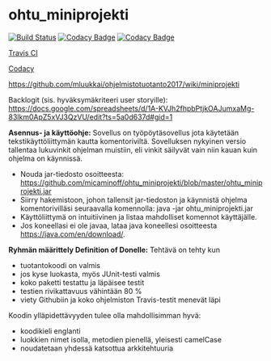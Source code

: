 # ohtu_miniprojekti
[![Build Status](https://travis-ci.org/micaminoff/ohtu_miniprojekti.svg?branch=master)](https://travis-ci.org/micaminoff/ohtu_miniprojekti)
[![Codacy Badge](https://api.codacy.com/project/badge/Coverage/d11375bdbe984bdbbad74d83e588c210)](https://www.codacy.com/app/micaminoff/ohtu_miniprojekti?utm_source=github.com&utm_medium=referral&utm_content=micaminoff/ohtu_miniprojekti&utm_campaign=Badge_Coverage)
[![Codacy Badge](https://api.codacy.com/project/badge/Grade/d11375bdbe984bdbbad74d83e588c210)](https://www.codacy.com/app/micaminoff/ohtu_miniprojekti?utm_source=github.com&amp;utm_medium=referral&amp;utm_content=micaminoff/ohtu_miniprojekti&amp;utm_campaign=Badge_Grade)

[Travis CI](https://travis-ci.org/micaminoff/ohtu_miniprojekti)

[Codacy](https://www.codacy.com/app/micaminoff/ohtu_miniprojekti/dashboard)

https://github.com/mluukkai/ohjelmistotuotanto2017/wiki/miniprojekti

Backlogit (sis. hyväksymäkriteeri user storyille): 
https://docs.google.com/spreadsheets/d/1A-KVJh2fhpbPtjkOAJumxaMg-83lkm0ApZ5xVJ3QzVU/edit?ts=5a0d637d#gid=1


<strong>Asennus- ja käyttöohje:</strong>
Sovellus on työpöytäsovellus jota käytetään tekstikäyttöliittymän kautta komentoriviltä. Sovelluksen nykyinen versio tallentaa lukuvinkit ohjelman muistiin, eli vinkit säilyvät vain niin kauan kuin ohjelma on käynnissä.
- Nouda jar-tiedosto osoitteesta: https://github.com/micaminoff/ohtu_miniprojekti/blob/master/ohtu_miniprojekti.jar
- Siirry hakemistoon, johon tallensit jar-tiedoston ja käynnistä ohjelma komentorivilläsi seuraavalla komennolla: java -jar ohtu_miniprojekti.jar
- Käyttöliittymä on intuitiivinen ja listaa mahdolliset komennot käyttäjälle.
- Jos koneellasi ei ole javaa, lataa java koneellesi osoitteesta https://java.com/en/download/.


<strong>Ryhmän määrittely Definition of Donelle:</strong>
Tehtävä on tehty kun
  - tuotantokoodi on valmis
  - jos kyse luokasta, myös JUnit-testi valmis
  - koko paketti testattu ja läpäisee testit
  - testien rivikattavuus vähintään 80 %
  - viety Githubiin ja koko ohjelmiston Travis-testit menevät läpi

Koodin ylläpidettävyyden tulee olla mahdollisimman hyvä:
- koodikieli englanti
- luokkien nimet isolla, metodien pienellä, yleisesti camelCase
- noudatetaan yhdessä katsottua arkkitehtuuria

